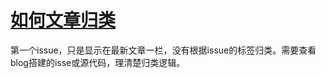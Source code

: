 # [如何文章归类](https://github.com/weifengg/gitblog/issues/2)

第一个issue，只是显示在最新文章一栏，没有根据issue的标签归类。需要查看blog搭建的isse或源代码，理清楚归类逻辑。